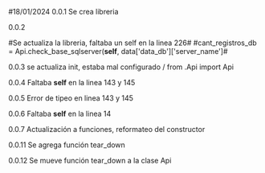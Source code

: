 #18/01/2024 
0.0.1
Se crea libreria

0.0.2

#Se actualiza la libreria, faltaba un self en la linea 226#
#cant_registros_db = Api.check_base_sqlserver(**self**, data['data_db']['server_name']#

0.0.3
se actualiza init, estaba mal configurado / from .Api import Api

0.0.4
Faltaba **self** en la linea 143 y 145

0.0.5
Error de tipeo en linea 143 y 145

0.0.6
Faltaba **self** en la linea 14

0.0.7
Actualización a funciones, reformateo del constructor

0.0.11
Se agrega función tear_down

0.0.12
Se mueve función tear_down a la clase Api
